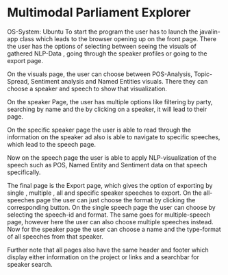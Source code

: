 # Multimodal Parliament Explorer

OS-System: Ubuntu
To start the program the user has to launch the javalin-app class which leads to the browser opening up on the front page.
There the user has the options of selecting between seeing the visuals of gathered NLP-Data , going through the speaker profiles or going to the export page.

On the visuals page, the user can choose
between POS-Analysis, Topic-Spread, Sentiment analysis and Named Entities visuals. There they can choose a speaker and speech to show that visualization.

On the speaker Page, the user has multiple options like filtering by party, searching by name and the by clicking on a speaker, it will lead to their page.

On the specific speaker page the user is able to read through the information on the speaker ad also is able to navigate to specific speeches, which lead to the speech page.

Now on the speech page the user is able to apply NLP-visualization of the speech such as POS, Named Entity and Sentiment data on that speech specifically.

The final page is the Export page, which gives the option of exporting by single , multiple , all and specific speaker speeches to export.
On the all-speeches page the user can just choose the format by clicking the corresponding button.
On the single speech page the user can choose by selecting the speech-id and format. The same goes for multiple-speech page, however here the user can also choose multiple speeches instead.
Now for the speaker page the user can choose a name and the type-format of all speeches from that speaker.

Further note that all pages also have the same header and footer which display either information on the project or links and a searchbar for speaker search.
